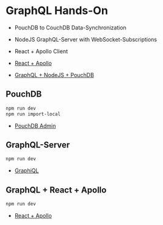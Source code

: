 # GraphQL Hands-On

- PouchDB to CouchDB Data-Synchronization
- NodeJS GraphQL-Server with WebSocket-Subscriptions
- React + Apollo Client

- [React + Apollo](http://intro-graphql-app.services.dropstack.run)
- [GraphQL + NodeJS + PouchDB](http://intro-graphql.services.dropstack.run)

## PouchDB

```bash
npm run dev
npm run import-local
```

- [PouchDB Admin](http://localhost:7070/_utils)

## GraphQL-Server

```bash
npm run dev
```

- [GraphiQL](http://localhost:8080/graphiql)

## GraphQL + React + Apollo

```bash
npm run dev
```

- [React + Apollo](http://localhost:9090)
